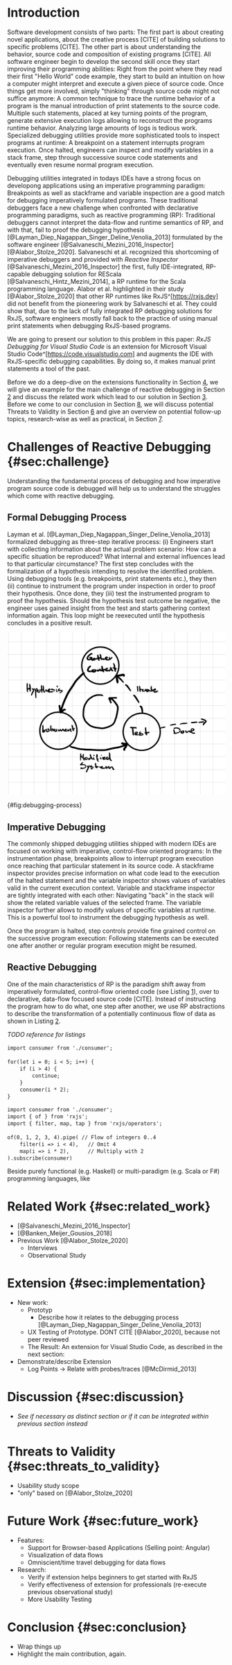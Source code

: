 # Introduction

Software development consists of two parts: The first part is about creating novel applications, about the creative process [CITE] of building solutions to specific problems [CITE]. The other part is about understanding the behavior, source code and composition of existing programs [CITE]. All software engineer begin to develop the second skill once they start improving their programming abilities: Right from the point where they read their first "Hello World" code example, they start to build an intuition on how a computer might interpret and execute a given piece of source code. Once things get more involved, simply "thinking" through source code might not suffice anymore: A common technique to trace the runtime behavior of a program is the manual introduction of print statements to the source code. Multiple such statements, placed at key turning points of the program, generate extensive execution logs allowing to reconstruct the programs runtime behavior. Analyzing large amounts of logs is tedious work. Specialized debugging utilities provide more sophisticated tools to inspect programs at runtime: A breakpoint on a statement interrupts program execution. Once halted, engineers can inspect and modify variables in a stack frame, step through successive source code statements and eventually even resume normal program execution.

Debugging utilities integrated in todays IDEs have a strong focus on developong applications using an imperative programming paradigm: Breakpoints as well as stackframe and variable inspection are a good match for debugging imperatively formulated programs. These traditional debuggers face a new challenge when confronted with declarative programming paradigms, such as reactive programming (RP): Traditional debuggers cannot interpret the data-flow and runtime semantics of RP, and with that, fail to proof the debugging hypothesis [@Layman_Diep_Nagappan_Singer_Deline_Venolia_2013] formulated by the software engineer [@Salvaneschi_Mezini_2016_Inspector]  [@Alabor_Stolze_2020]. Salvaneschi et al. recognized this shortcoming of imperative debuggers and provided with *Reactive Inspector* [@Salvaneschi_Mezini_2016_Inspector] the first, fully IDE-integrated, RP-capable debugging solution for REScala [@Salvaneschi_Hintz_Mezini_2014], a RP runtime for the Scala programming language. Alabor et al. highlighted in their study [@Alabor_Stolze_2020] that other RP runtimes like RxJS^[https://rxjs.dev] did not benefit from the pioneering work by Salvaneschi et al. They could show that, due to the lack of fully integrated RP debugging solutions for RxJS, software engineers mostly fall back to the practice of using manual print statements when debugging RxJS-based programs.

We are going to present our solution to this problem in this paper: *RxJS Debugging for Visual Studio Code* is an extension for Microsoft Visual Studio Code^[https://code.visualstudio.com] and augments the IDE with RxJS-specific debugging capabilities. By doing so, it makes manual print statements a tool of the past.

Before we do a deep-dive on the extensions functionality in Section [4](#sec:implementation), we will give an example for the main challenge of reactive debugging in Section [2](#sec:challenge) and discuss the related work which lead to our solution in Section [3](#sec:related_work). Before we come to our conclusion in Section [8](#sec:conclusion), we will discuss potential Threats to Validity in Section [6](#sec:threats_to_validity) and give an overview on potential follow-up topics, research-wise as well as practical, in Section [7](#sec:future_work).

# Challenges of Reactive Debugging {#sec:challenge}

Understanding the fundamental process of debugging and how imperative program source code is debugged will help us to understand the struggles which come with reactive debugging.

## Formal Debugging Process

Layman et al. [@Layman_Diep_Nagappan_Singer_Deline_Venolia_2013] formalized debugging as three-step iterative process: (i) Engineers start with collecting information about the actual problem scenario: How can a specific situation be reproduced? What internal and external influences lead to that particular circumstance? The first step concludes with the formalization of a hypothesis intending to resolve the identified problem. Using debugging tools (e.g. breakpoints, print statements etc.), they then (ii) continue to instrument the program under inspection in order to proof their hypothesis. Once done, they (iii) test the instrumented program to proof the hypothesis. Should the hypothesis test outcome be negative, the engineer uses gained insight from the test and starts gathering context information again. This loop might be reexecuted until the hypothesis concludes in a positive result.

![TODO: Replace with proper graphic; Iterative Debugging Process after Layman et al. [@Layman_Diep_Nagappan_Singer_Deline_Venolia_2013]: Gather context to formalize hypothesis, instrument hypothesis producing a modified system, and testing hypothesis resulting in a new iteration or a successfully proved hypothesis.](./content/debugging-process.png)

{#fig:debugging-process}

## Imperative Debugging

The commonly shipped debugging utilities shipped with modern IDEs are focused on working with imperative, control-flow oriented programs: In the instrumentation phase, breakpoints allow to interrupt program execution once reaching that particular statement in its source code. A stackframe inspector provides precise information on what code lead to the execution of the halted statement and the variable inspector shows values of variables valid in the current execution context. Variable and stackframe inspector are tightly integrated with each other: Navigating "back" in the stack will show the related variable values of the selected frame. The variable inspector further allows to modify values of specific variables at runtime. This is a powerful tool to instrument the debugging hypothesis as well.

Once the program is halted, step controls provide fine grained control on the successive program execution: Following statements can be executed one after another or regular program execution might be resumed.

## Reactive Debugging

One of the main characteristics of RP is the paradigm shift away from imperatively formulated, control-flow oriented code (see Listing [1](#lst:imperative)), over to declarative, data-flow focused source code [CITE]. Instead of instructing the program how to do what, one step after another, we use RP abstractions to describe the transformation of a potentially continuous flow of data as shown in Listing [2](#lst:rp).

*TODO reference for listings*

```{caption="Basic example of imperative-style/control-flow oriented programming in TypeScript: Multiply integers between 0 and 4 for for every value that is smaller than 4 and call consumer with the result." label=imperative .Typescript}
import consumer from './consumer';

for(let i = 0; i < 5; i++) {
	if (i > 4) {
		continue;
	}
	consumer(i * 2);
}
```


```{caption="Basic RP example implemented with RxJS in TypeScript: Generate a data-flow of integers from 0 to 4, skip values equal or larger then 4, multiply these values by 2 and call consumer with each resulting value." label=rp .Typescript}
import consumer from './consumer';
import { of } from 'rxjs';
import { filter, map, tap } from 'rxjs/operators';

of(0, 1, 2, 3, 4).pipe( // Flow of integers 0..4
	filter(i => i < 4),   // Omit 4
	map(i => i * 2),      // Multiply with 2
).subscribe(consumer)
```


Beside purely functional (e.g. Haskell) or multi-paradigm (e.g. Scala or F#) programming languages,  like 



# Related Work {#sec:related_work}

- [@Salvaneschi_Mezini_2016_Inspector]
- [@Banken_Meijer_Gousios_2018]
- Previous Work [@Alabor_Stolze_2020]
  - Interviews
  - Observational Study

# Extension {#sec:implementation}

- New work:
	- Prototyp
	  - Describe how it relates to the debugging process [@Layman_Diep_Nagappan_Singer_Deline_Venolia_2013]
	- UX Testing of Prototype. DONT CITE [@Alabor_2020], because not peer reviewed
	- The Result: An extension for Visual Studio Code, as described in the next section:
- Demonstrate/describe Extension
  - Log Points -> Relate with probes/traces [@McDirmid_2013]

# Discussion {#sec:discussion}

- *See if necessary as distinct section or if it can be integrated within previous section instead*

# Threats to Validity {#sec:threats_to_validity}

- Usability study scope
- "only" based on [@Alabor_Stolze_2020]

# Future Work {#sec:future_work}

- Features:
	- Support for Browser-based Applications (Selling point: Angular)
	- Visualization of data flows
	- Omniscient/time travel debugging for data flows
- Research:
	- Verify if extension helps beginners to get started with RxJS
	- Verify effectiveness of extension for professionals (re-execute previous observational study)
  - More Usability Testing

# Conclusion {#sec:conclusion}

- Wrap things up
- Highlight the main contribution, again.


